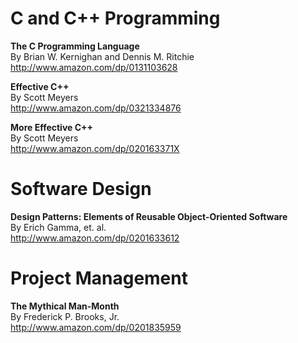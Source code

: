 # C and C++ Programming

**The C Programming Language**  
By Brian W. Kernighan and Dennis M. Ritchie  
http://www.amazon.com/dp/0131103628

**Effective C++**  
By Scott Meyers  
http://www.amazon.com/dp/0321334876

**More Effective C++**  
By Scott Meyers  
http://www.amazon.com/dp/020163371X


# Software Design

**Design Patterns: Elements of Reusable Object-Oriented Software**  
By Erich Gamma, et. al.  
http://www.amazon.com/dp/0201633612


# Project Management

**The Mythical Man-Month**  
By Frederick P. Brooks, Jr.  
http://www.amazon.com/dp/0201835959

